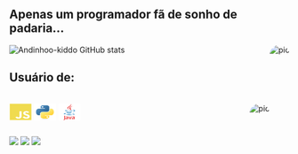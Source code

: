 ## Apenas um programador fã de sonho de padaria...

![Andinhoo-kiddo GitHub stats](https://github-readme-stats.vercel.app/api?username=Andinhoo-kiddo&show_icons=true&theme=radical)
<img align="right" alt="pic" height="150" style="border-radius:50px;" src="https://i.pinimg.com/564x/23/64/5b/23645b36ce9ff1bccb3a93f5300f3e20.jpg">

## Usuário de:

<div style="display: inline_block"><br>
  <img align="center" alt="Andino-Js" height="30" width="40" src="https://raw.githubusercontent.com/devicons/devicon/master/icons/javascript/javascript-plain.svg">
  <img align="center" alt="Andino-Python" height="30" width="40" src="https://raw.githubusercontent.com/devicons/devicon/master/icons/python/python-original.svg">
  <img align="center" alt="Andino-Java" height="30" width="40" src="https://raw.githubusercontent.com/devicons/devicon/1119b9f84c0290e0f0b38982099a2bd027a48bf1/icons/java/java-original-wordmark.svg">
  <img align="right" alt="pic" height="150" style="border-radius:50px;" src="https://i.pinimg.com/564x/e1/57/78/e15778f73d70aad9e6f0679f34f96dff.jpg">
  
</div>

##

<div> 
  <a href="https://youtu.be/X9P2d5lF2l4" target="_blank"><img src="https://img.shields.io/badge/YouTube-FF0000?style=for-the-badge&logo=youtube&logoColor=white" target="_blank"></a>
  <a href="https://instagram.com/rafaballerini" target="_blank"><img src="https://img.shields.io/badge/-Instagram-%23E4405F?style=for-the-badge&logo=instagram&logoColor=white" target="_blank"></a>
  <a href = "mailto:andersoncabraldev1994@gmail.com"><img src="https://img.shields.io/badge/-Gmail-%23333?style=for-the-badge&logo=gmail&logoColor=white" target="_blank"></a>
</div>
